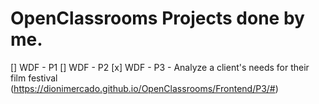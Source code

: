 # OpenClassrooms Projects done by me.

[] WDF - P1
[] WDF - P2
[x] WDF - P3 - Analyze a client's needs for their film festival (https://dionimercado.github.io/OpenClassrooms/Frontend/P3/#)
